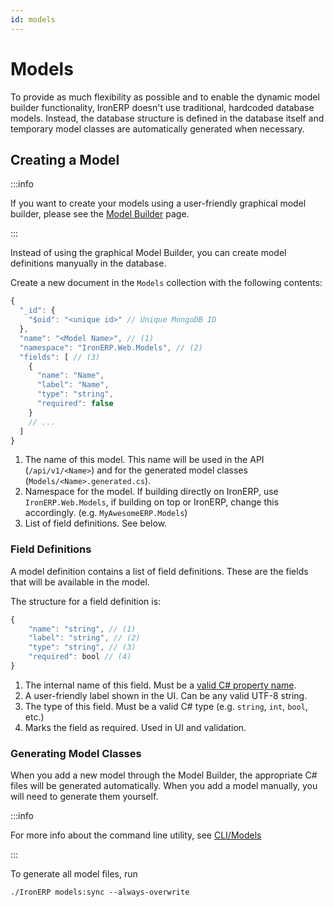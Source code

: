 ```yaml
---
id: models
---
```


# Models

To provide as much flexibility as possible and to enable the dynamic model builder
functionality, IronERP doesn't use traditional, hardcoded database models. Instead,
the database structure is defined in the database itself and temporary model classes
are automatically generated when necessary.

## Creating a Model

:::info

If you want to create your models using a user-friendly graphical model builder,
please see the [Model Builder](#) page.

:::

Instead of using the graphical Model Builder, you can create model definitions manyually
in the database.

Create a new document in the `Models` collection with the following contents:

```javascript
{
  "_id": {
    "$oid": "<unique id>" // Unique MongoDB ID
  },
  "name": "<Model Name>", // (1)
  "namespace": "IronERP.Web.Models", // (2)
  "fields": [ // (3)
    {
      "name": "Name",
      "label": "Name",
      "type": "string",
      "required": false
    }
    // ...
  ]
}
```

1. The name of this model. This name will be used in the API (`/api/v1/<Name>`) and for
   the generated model classes (`Models/<Name>.generated.cs`).
2. Namespace for the model. If building directly on IronERP, use `IronERP.Web.Models`,
   if building on top or IronERP, change this accordingly. (e.g. `MyAwesomeERP.Models`)
3. List of field definitions. See below.

### Field Definitions

A model definition contains a list of field definitions. These are the fields that will
be available in the model.

The structure for a field definition is:

```javascript
{
    "name": "string", // (1)
    "label": "string", // (2)
    "type": "string", // (3)
    "required": bool // (4)
}
```

1. The internal name of this field. Must be a [valid C# property name](https://learn.microsoft.com/en-us/dotnet/csharp/fundamentals/coding-style/identifier-names).
2. A user-friendly label shown in the UI. Can be any valid UTF-8 string.
3. The type of this field. Must be a valid C# type (e.g. `string`, `int`, `bool`, etc.)
4. Marks the field as required. Used in UI and validation.

### Generating Model Classes

When you add a new model through the Model Builder, the appropriate C# files will be
generated automatically. When you add a model manually, you will need to generate them
yourself.

:::info

For more info about the command line utility, see [CLI/Models](/docs/cli/reference/models)

:::

To generate all model files, run

```shell
./IronERP models:sync --always-overwrite
```